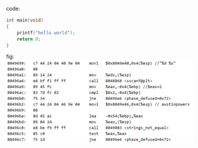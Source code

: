 code:  
```c
int main(void)
{
    printf("hello world");
    return 0;
}
```

fig:
![](assets/10.png)